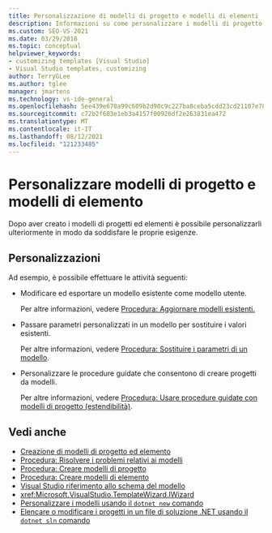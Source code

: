 ```yaml
---
title: Personalizzazione di modelli di progetto e modelli di elementi
description: Informazioni su come personalizzare i modelli di progetto ed elemento dopo che sono stati creati.
ms.custom: SEO-VS-2021
ms.date: 03/29/2018
ms.topic: conceptual
helpviewer_keywords:
- customizing templates [Visual Studio]
- Visual Studio templates, customizing
author: TerryGLee
ms.author: tglee
manager: jmartens
ms.technology: vs-ide-general
ms.openlocfilehash: 5ee439e670a99c609b2d90c9c227ba8ceba5cdd23cd21107e781cdfa3dcff41d
ms.sourcegitcommit: c72b2f603e1eb3a4157f00926df2e263831ea472
ms.translationtype: MT
ms.contentlocale: it-IT
ms.lasthandoff: 08/12/2021
ms.locfileid: "121233485"
---
```

# <a name="customize-project-and-item-templates"></a>Personalizzare modelli di progetto e modelli di elemento

Dopo aver creato i modelli di progetti ed elementi è possibile personalizzarli ulteriormente in modo da soddisfare le proprie esigenze.

## <a name="customizations"></a>Personalizzazioni

Ad esempio, è possibile effettuare le attività seguenti:

- Modificare ed esportare un modello esistente come modello utente.

   Per altre informazioni, vedere [Procedura: Aggiornare modelli esistenti.](../ide/how-to-update-existing-templates.md)

- Passare parametri personalizzati in un modello per sostituire i valori esistenti.

   Per altre informazioni, vedere [Procedura: Sostituire i parametri di un modello](../ide/how-to-substitute-parameters-in-a-template.md).

- Personalizzare le procedure guidate che consentono di creare progetti da modelli.

   Per altre informazioni, vedere [Procedura: Usare procedure guidate con modelli di progetto (estendibilità)](../extensibility/how-to-use-wizards-with-project-templates.md).

## <a name="see-also"></a>Vedi anche

- [Creazione di modelli di progetto ed elemento](../ide/creating-project-and-item-templates.md)
- [Procedura: Risolvere i problemi relativi ai modelli](../ide/how-to-troubleshoot-templates.md)
- [Procedura: Creare modelli di progetto](../ide/how-to-create-project-templates.md)
- [Procedura: Creare modelli di elemento](../ide/how-to-create-item-templates.md)
- [Visual Studio riferimento allo schema del modello](../extensibility/visual-studio-template-schema-reference.md)
- <xref:Microsoft.VisualStudio.TemplateWizard.IWizard>
- [Personalizzare i modelli usando il `dotnet new` comando](/dotnet/core/tools/custom-templates/)
- [Elencare o modificare i progetti in un file di soluzione .NET usando il `dotnet sln` comando](/dotnet/core/tools/dotnet-sln/)
